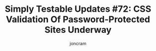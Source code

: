 ---
layout: default
title: "Simply Testable Updates #72: CSS Validation Of Password-Protected Sites Underway"
author: joncram
newsletter:
    issue_number: 72nd
    url: https://us5.campaign-archive1.com/?u=ac75e33d993d2b502e333ddd0&amp;id=d0d2384f66
    highlights:
        - No newsletter last week, the holiday period distracted me
        - CSS validation for password-protected sites is underway
    closing_sentence: Expect the next newsletter a week from now on January 15.
---